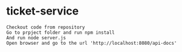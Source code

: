 # ticket-service

`Checkout code from repository` <br>
`Go to prpject folder and run npm install` <br>
`And run node server.js` <br>
`Open browser and go to the url 'http://localhost:8080/api-docs'`
